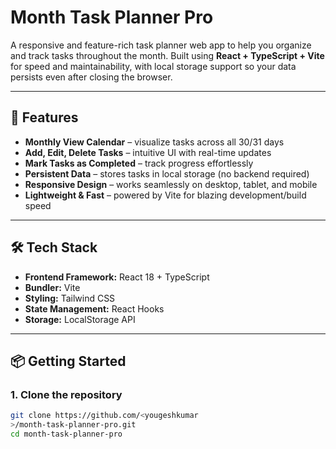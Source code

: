 # Month Task Planner Pro

A responsive and feature-rich task planner web app to help you organize and track tasks throughout the month. Built using **React + TypeScript + Vite** for speed and maintainability, with local storage support so your data persists even after closing the browser.

---

## 🚀 Features

- **Monthly View Calendar** – visualize tasks across all 30/31 days  
- **Add, Edit, Delete Tasks** – intuitive UI with real-time updates  
- **Mark Tasks as Completed** – track progress effortlessly  
- **Persistent Data** – stores tasks in local storage (no backend required)  
- **Responsive Design** – works seamlessly on desktop, tablet, and mobile  
- **Lightweight & Fast** – powered by Vite for blazing development/build speed  

---

## 🛠️ Tech Stack

- **Frontend Framework:** React 18 + TypeScript  
- **Bundler:** Vite  
- **Styling:** Tailwind CSS  
- **State Management:** React Hooks  
- **Storage:** LocalStorage API  

---

## 📦 Getting Started

### 1. Clone the repository
```bash
git clone https://github.com/<yougeshkumar
>/month-task-planner-pro.git
cd month-task-planner-pro
